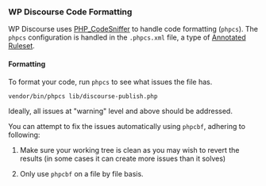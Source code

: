 ### WP Discourse Code Formatting

WP Discourse uses [PHP_CodeSniffer](https://github.com/squizlabs/PHP_CodeSniffer) to handle code formatting (``phpcs``). The ``phpcs`` configuration is handled in the ``.phpcs.xml`` file, a type of [Annotated Ruleset](https://github.com/squizlabs/PHP_CodeSniffer/wiki/Annotated-Ruleset).

#### Formatting

To format your code, run ``phpcs`` to see what issues the file has.

```
vendor/bin/phpcs lib/discourse-publish.php
```

Ideally, all issues at "warning" level and above should be addressed.

You can attempt to fix the issues automatically using ``phpcbf``, adhering to following:

1. Make sure your working tree is clean as you may wish to revert the results (in some cases it can create more issues than it solves)

2. Only use ``phpcbf`` on a file by file basis.
